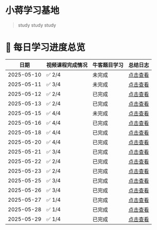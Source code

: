 # 小蒋学习基地

> study study study

# 🎯 每日学习进度总览

| 日期         | 视频课程完成情况 | 牛客题目学习 | 总结日志                       |
|------------|------------------|--------------|----------------------------|
| 2025-05-10 | ✅ 2/4           | 未完成    | [点击查看](logs/2025-05-10.md) |
| 2025-05-11 | ✅ 3/4           | 未完成    | [点击查看](logs/2025-05-11.md) |
| 2025-05-12 | ✅ 2/4           | 已完成    | [点击查看](logs/2025-05-12.md) |
| 2025-05-13 | ✅ 2/4           | 已完成    | [点击查看](logs/2025-05-13.md) |
| 2025-05-15 | ✅ 4/4           | 未完成    | [点击查看](logs/2025-05-15.md) |
| 2025-05-16 | ✅ 4/4           | 已完成    | [点击查看](logs/2025-05-16.md) |
| 2025-05-18 | ✅ 4/4           | 已完成    | [点击查看](logs/2025-05-18.md) |
| 2025-05-20 | ✅ 4/4           | 已完成    | [点击查看](logs/2025-05-20.md) |
| 2025-05-21 | ✅ 3/4           | 已完成    | [点击查看](logs/2025-05-21.md) |
| 2025-05-22 | ✅ 2/4           | 已完成    | [点击查看](logs/2025-05-22.md) |
| 2025-05-23 | ✅ 2/4           | 已完成    | [点击查看](logs/2025-05-23.md) |
| 2025-05-25 | ✅ 3/4           | 已完成    | [点击查看](logs/2025-05-25.md) |
| 2025-05-26 | ✅ 3/4           | 已完成    | [点击查看](logs/2025-05-26.md) |
| 2025-05-27 | ✅ 1/4           | 已完成    | [点击查看](logs/2025-05-27.md) |
| 2025-05-28 | ✅ 1/4           | 已完成    | [点击查看](logs/2025-05-28.md) |
| 2025-05-29 | ✅ 1/4           | 已完成    | [点击查看](logs/2025-05-29.md) |